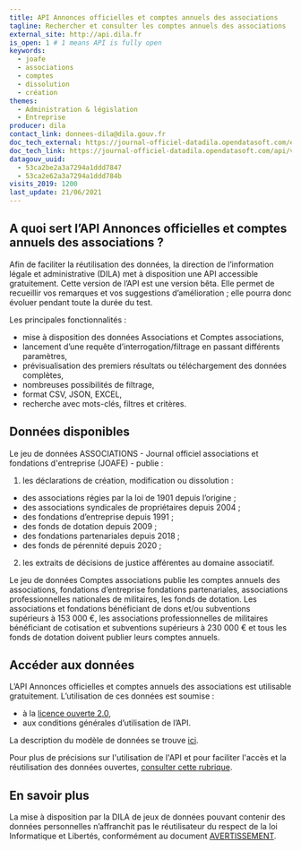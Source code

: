 ```yaml
---
title: API Annonces officielles et comptes annuels des associations
tagline: Rechercher et consulter les comptes annuels des associations
external_site: http://api.dila.fr
is_open: 1 # 1 means API is fully open
keywords:
  - joafe
  - associations
  - comptes
  - dissolution
  - création
themes:
  - Administration & législation
  - Entreprise
producer: dila
contact_link: donnees-dila@dila.gouv.fr
doc_tech_external: https://journal-officiel-datadila.opendatasoft.com/explore/dataset/jo_associations/api/
doc_tech_link: https://journal-officiel-datadila.opendatasoft.com/api/v2/swagger.yaml
datagouv_uuid:
  - 53ca2be2a3a7294a1ddd7847
  - 53ca2e62a3a7294a1ddd784b
visits_2019: 1200
last_update: 21/06/2021
---
```


## A quoi sert l’API Annonces officielles et comptes annuels des associations ?

Afin de faciliter la réutilisation des données, la direction de l’information légale et administrative (DILA) met à disposition une API accessible gratuitement.
Cette version de l’API est une version bêta. Elle permet de recueillir vos remarques et vos suggestions d’amélioration ; elle pourra donc évoluer pendant toute la durée du test.

Les principales fonctionnalités :

- mise à disposition des données Associations et Comptes associations,
- lancement d’une requête d’interrogation/filtrage en passant différents paramètres,
- prévisualisation des premiers résultats ou téléchargement des données complètes,
- nombreuses possibilités de filtrage,
- format CSV, JSON, EXCEL,
- recherche avec mots-clés, filtres et critères.

## Données disponibles

Le jeu de données ASSOCIATIONS - Journal officiel associations et fondations d'entreprise (JOAFE) - publie :

1. les déclarations de création, modification ou dissolution :

- des associations régies par la loi de 1901 depuis l’origine ;
- des associations syndicales de propriétaires depuis 2004 ;
- des fondations d’entreprise depuis 1991 ;
- des fonds de dotation depuis 2009 ;
- des fondations partenariales depuis 2018 ;
- des fonds de pérennité depuis 2020 ;

2. les extraits de décisions de justice afférentes au domaine associatif.

Le jeu de données Comptes associations publie les comptes annuels des associations, fondations d’entreprise fondations partenariales, associations professionnelles nationales de militaires, les fonds de dotation. Les associations et fondations bénéficiant de dons et/ou subventions supérieurs à 153 000 €, les associations professionnelles de militaires bénéficiant de cotisation et subventions supérieurs à 230 000 € et tous les fonds de dotation doivent publier leurs comptes annuels.

## Accéder aux données

L’API Annonces officielles et comptes annuels des associations est utilisable gratuitement. L’utilisation de ces données est soumise :

- à la [licence ouverte 2.0](https://www.etalab.gouv.fr/wp-content/uploads/2017/04/ETALAB-Licence-Ouverte-v2.0.pdf),
- aux conditions générales d’utilisation de l’API.

La description du modèle de données se trouve [ici](https://journal-officiel-datadila.opendatasoft.com/explore/dataset/jo_associations/information/).

Pour plus de précisions sur l'utilisation de l'API et pour faciliter l'accès et la réutilisation des données ouvertes, [consulter cette rubrique](https://academy.opendatasoft.com/).

## En savoir plus

La mise à disposition par la DILA de jeux de données pouvant contenir des données personnelles n’affranchit pas le réutilisateur du respect de la loi Informatique et Libertés, conformément au document [AVERTISSEMENT](https://echanges.dila.gouv.fr/OPENDATA/AVERTISSEMENT-Donnees_a_caractere_personnel.pdf).
